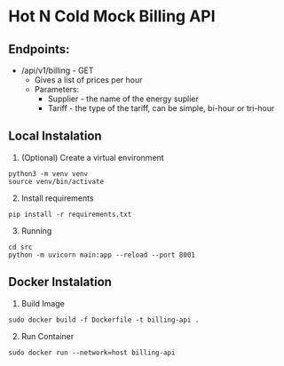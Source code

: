 # Hot N Cold Mock Billing API

## Endpoints:

-  /api/v1/billing - GET
    - Gives a list of prices per hour
    - Parameters:
        - Supplier - the name of the energy suplier
        - Tariff - the type of the tariff, can be simple, bi-hour or tri-hour

## Local Instalation

1. (Optional) Create a virtual environment
```
python3 -m venv venv
source venv/bin/activate
```

2. Install requirements
```
pip install -r requirements.txt
```

3. Running 
```
cd src
python -m uvicorn main:app --reload --port 8001
```

## Docker Instalation

1. Build Image
```
sudo docker build -f Dockerfile -t billing-api .
```

2. Run Container
```
sudo docker run --network=host billing-api
```